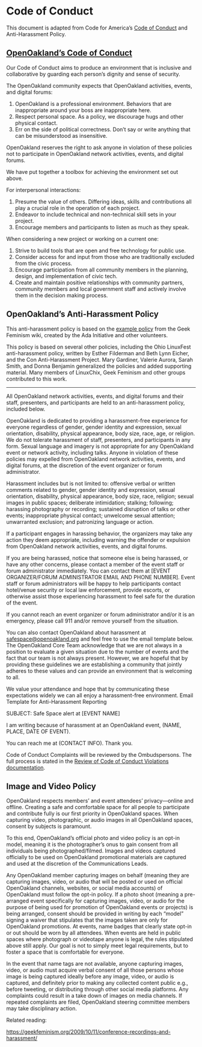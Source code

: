 # Code of Conduct

This document is adapted from Code for America’s [Code of Conduct](https://github.com/codeforamerica/codeofconduct/blob/main/README.md) and Anti-Harassment Policy.

## [OpenOakland’s Code of Conduct](http://openoakland.org/code-of-conduct/)

Our Code of Conduct aims to produce an environment that is inclusive and collaborative by guarding each person’s dignity and sense of security.

The OpenOakland community expects that OpenOakland activities, events, and digital forums:

1. OpenOakland is a professional environment. Behaviors that are inappropriate around your boss are inappropriate here.
2. Respect personal space. As a policy, we discourage hugs and other physical contact.
3. Err on the side of political correctness. Don’t say or write anything that can be misunderstood as insensitive.

OpenOakland reserves the right to ask anyone in violation of these policies not to participate in OpenOakland network activities, events, and digital forums.

We have put together a toolbox for achieving the environment set out above.

For interpersonal interactions:

1. Presume the value of others. Differing ideas, skills and contributions all play a crucial role in the operation of each project.
2. Endeavor to include technical and non-technical skill sets in your project.
3. Encourage members and participants to listen as much as they speak.

When considering a new project or working on a current one:

1. Strive to build tools that are open and free technology for public use.
2. Consider access for and input from those who are traditionally excluded from the civic process.
3. Encourage participation from all community members in the planning, design, and implementation of civic tech.
4. Create and maintain positive relationships with community partners, community members and local government staff and actively involve them in the decision making process.

## OpenOakland’s Anti-Harassment Policy

This anti-harassment policy is based on the [example policy](http://geekfeminism.wikia.com/wiki/Conference_anti-harassment/Policy) from the Geek Feminism wiki, created by the Ada Initiative and other volunteers.

This policy is based on several other policies, including the Ohio LinuxFest anti-harassment policy, written by Esther Filderman and Beth Lynn Eicher, and the Con Anti-Harassment Project. Mary Gardiner, Valerie Aurora, Sarah Smith, and Donna Benjamin generalized the policies and added supporting material. Many members of LinuxChix, Geek Feminism and other groups contributed to this work.

<hr>
All OpenOakland network activities, events, and digital forums and their staff, presenters, and participants are held to an anti-harassment policy, included below.

OpenOakland is dedicated to providing a harassment-free experience for everyone regardless of gender, gender identity and expression, sexual orientation, disability, physical appearance, body size, race, age, or religion. We do not tolerate harassment of staff, presenters, and participants in any form. Sexual language and imagery is not appropriate for any OpenOakland event or network activity, including talks. Anyone in violation of these policies may expelled from OpenOakland network activities, events, and digital forums, at the discretion of the event organizer or forum administrator.

Harassment includes but is not limited to: offensive verbal or written comments related to gender, gender identity and expression, sexual orientation, disability, physical appearance, body size, race, religion; sexual images in public spaces; deliberate intimidation; stalking; following; harassing photography or recording; sustained disruption of talks or other events; inappropriate physical contact; unwelcome sexual attention; unwarranted exclusion; and patronizing language or action.

If a participant engages in harassing behavior, the organizers may take any action they deem appropriate, including warning the offender or expulsion from OpenOakland network activities, events, and digital forums.

If you are being harassed, notice that someone else is being harassed, or have any other concerns, please contact a member of the event staff or forum administrator immediately. You can contact them at [EVENT ORGANIZER/FORUM ADMINISTRATOR EMAIL AND PHONE NUMBER]. Event staff or forum administrators will be happy to help participants contact hotel/venue security or local law enforcement, provide escorts, or otherwise assist those experiencing harassment to feel safe for the duration of the event.

If you cannot reach an event organizer or forum administrator and/or it is an emergency, please call 911 and/or remove yourself from the situation.

You can also contact OpenOakland about harassment at safespace@openoakland.org and feel free to use the email template below. The OpenOakland Core Team acknowledge that we are not always in a position to evaluate a given situation due to the number of events and the fact that our team is not always present. However, we are hopeful that by providing these guidelines we are establishing a community that jointly adheres to these values and can provide an environment that is welcoming to all.

We value your attendance and hope that by communicating these expectations widely we can all enjoy a harassment-free environment.
Email Template for Anti-Harassment Reporting

SUBJECT: Safe Space alert at [EVENT NAME]

I am writing because of harassment at an OpenOakland event, (NAME, PLACE, DATE OF EVENT).

You can reach me at (CONTACT INFO). Thank you.

Code of Conduct Complaints will be reviewed by the Ombudspersons. The full process is stated in the [Review of Code of Conduct Violations documentation](https://docs.google.com/document/d/166AtSw9ygV4NW0_P9XrYDgx_pt7gtjkePXAoUQ0_KrA/edit#heading=h.y9wfwqjg139g).

## Image and Video Policy

OpenOakland respects members’ and event attendees’ privacy—online and offline. Creating a safe and comfortable space for all people to participate and contribute fully is our first priority in OpenOakland spaces. When capturing video, photographic, or audio images in all OpenOakland spaces, consent by subjects is paramount.

To this end, OpenOakland’s official photo and video policy is an opt-in model, meaning it is the photographer’s onus to gain consent from all individuals being photographed/filmed. Images and videos captured officially to be used on OpenOakland promotional materials are captured and used at the discretion of the Communications Leads.

Any OpenOakland member capturing images on behalf (meaning they are capturing images, video, or audio that will be posted or used on official OpenOakland channels, websites, or social media accounts) of OpenOakland must follow the opt-in policy. If a photo shoot (meaning a pre-arranged event specifically for capturing images, video, or audio for the purpose of being used for promotion of OpenOakland events or projects) is being arranged, consent should be provided in writing by each “model” signing a waiver that stipulates that the images taken are only for OpenOakland promotions. At events, name badges that clearly state opt-in or out should be worn by all attendees. When events are held in public spaces where photograph or videotape anyone is legal, the rules stipulated above still apply. Our goal is not to simply meet legal requirements, but to foster a space that is comfortable for everyone.

In the event that name tags are not available, anyone capturing images, video, or audio must acquire verbal consent of all those persons whose image is being captured ideally before any image, video, or audio is captured, and definitely prior to making any collected content public e.g., before tweeting, or distributing through other social media platforms. Any complaints could result in a take down of images on media channels. If repeated complaints are filed, OpenOakland steering committee members may take disciplinary action.

Related reading:

https://geekfeminism.org/2009/10/11/conference-recordings-and-harassment/
